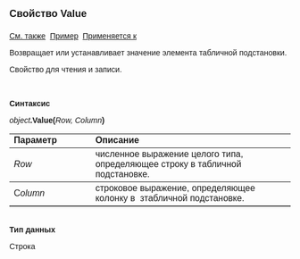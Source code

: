 ﻿<html>
<head>
<title>TemplateSubstitutionGrid\Value</title>
<style type="text/css">
.auto-style1 {
	text-decoration: underline;
}
</style>
</head>

<body>

<p><strong><font size="4" face="Arial"><font face="Arial">Свойство </font>Value<br>
<br>
</font></strong><font face="Arial"><span class="auto-style1">См. также</span>&nbsp;
<u>Пример</u>&nbsp; <a href="../TemplateSubstitutionGrid.html">Применяется к</a></font></p>

<p class="label"><font face="Arial">Возвращает или устанавливает значение 
элемента табличной подстановки.</font></p>
<p class="label"><font face="Arial">Свойство для чтения и записи.</font></p>

<p class="label">&nbsp;</p>
<p class="label"><font face="Arial"><b>Синтаксис</b></font></p>

<p><font face="Arial"><em>object</em><strong>.Value(</strong><em>Row, 
Column</em><strong>)</strong></font></p>

<table border="1" cellPadding="5" cols="2" frame="below" rules="rows">
<TBODY>
  <tr vAlign="top">
    <td class="label" width="29%"><font face="Arial"><b>Параметр</b></font></td>
    <td class="label" width="71%"><font face="Arial"><strong>Описание</strong></font></td>
  </tr>
  <tr>
    <td width="29%"><font face="Arial"><em>Row</em></font></td>
    <td width="71%"><font face="Arial">численное выражение целого типа, 
	определяющее строку в табличной подстановке.</font></td>
  </tr>
    <tr>
    <td width="29%"><font face="Arial">C<em>olumn</em></font></td>
    <td width="71%"><font face="Arial">строковое выражение, определяющее 
	колонку в&nbsp; зтабличной подстановке.</font></td>
    </tr>
  </table>
<p><br><font face="Arial"><b>Тип данных</b></font></p>

<p class="label"><font face="Arial">Строка</font></p>
</body>
</html>
